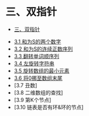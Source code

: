 # 三、双指针

* [三、双指针](Chapter3/README.md)

- [3.1 和为S的两个数字](Chapter3/3.1和为S的两个数字.md)
- [3.2 和为S的连续正数序列](Chapter3/3.2和为S的连续正数序列.md)
- [3.3 翻转单词顺序列](Chapter3/3.3翻转单词顺序列.md)
- [3.4 左旋转字符串](Chapter3/3.4左旋转字符串.md)
- [3.5 旋转数组的最小元素](Chapter3/3.5旋转数组的最小元素.md)
- [3.6 将0挪至数组末尾](Chapter3/3.6将0挪至数组末尾.md)
- [3.7 丑数]
- [3.8 二维数组的查找]
- [3.9 第K个节点]
- [3.10 链表是否有环&环的节点]